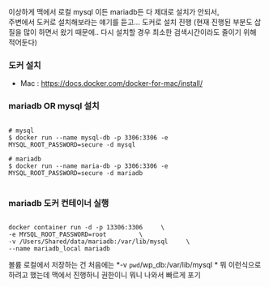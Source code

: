 이상하게 맥에서 로컬 mysql 이든 mariadb든 다 제대로 설치가 안되서,  
주변에서 도커로 설치해보라는 얘기를 듣고... 도커로 설치 진행 (현재 진행된 부분도 삽질을 많이 하면서 왔기 때문에.. 다시 설치할 경우 최소한 검색시간이라도 줄이기 위해 적어둔다)  

### 도커 설치
- Mac : https://docs.docker.com/docker-for-mac/install/

### mariadb OR mysql 설치
<pre>
<code>
# mysql
$ docker run --name mysql-db -p 3306:3306 -e MYSQL_ROOT_PASSWORD=secure -d mysql

# mariadb
$ docker run --name maria-db -p 3306:3306 -e MYSQL_ROOT_PASSWORD=secure -d mariadb
</code>
</pre>

### mariadb 도커 컨테이너 실행

<pre><code>
docker container run -d -p 13306:3306     \
-e MYSQL_ROOT_PASSWORD=root         \
-v /Users/Shared/data/mariadb:/var/lib/mysql     \
--name mariadb_local mariadb
</code></pre>

볼륨 로컬에서 저장하는 건 처음에는 *-v `pwd`/wp_db:/var/lib/mysql \* 뭐 이런식으로 하려고 했는데 맥에서 진행하니 권한이니 뭐니 나와서 빠르게 포기  

###
